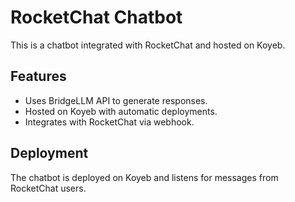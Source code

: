 # RocketChat Chatbot

This is a chatbot integrated with RocketChat and hosted on Koyeb.

## Features
- Uses BridgeLLM API to generate responses.
- Hosted on Koyeb with automatic deployments.
- Integrates with RocketChat via webhook.

## Deployment
The chatbot is deployed on Koyeb and listens for messages from RocketChat users.
